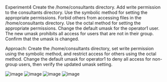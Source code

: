 Experiment4 Create the /home/consultants directory. Add write permission to the consultants directory. Use the symbolic method for setting the appropriate permissions. Forbid others from accessing files in the /home/consultants directory. Use the octal method for setting the appropriate permissions. Change the default umask for the operator1 user. The new umask prohibits all access for users that are not in their group. Confirm that the umask is changed.

Approach: Create the /home/consultants directory, set write permission using the symbolic method, and restrict access for others using the octal method. Change the default umask for operator1 to deny all access for non-group users, then verify the updated umask setting.

![image](https://github.com/user-attachments/assets/c8ff06d5-a262-4172-89b4-06d32e745b20)
![image](https://github.com/user-attachments/assets/9909b52a-3a48-4018-9df9-af635f70df1f)
![image](https://github.com/user-attachments/assets/e734e59a-2535-496d-9425-d2aaf108255e)
![image](https://github.com/user-attachments/assets/fb89bffb-86a5-4e28-8e09-9acbdd5b0369)




